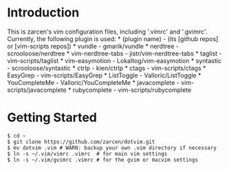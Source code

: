 
Introduction
============

This is zarcen's vim configuration files, including '.vimrc' and '.gvimrc'.
Currently, the following plugin is used:
    * (plugin name) - (its [github repos] or [vim-scripts repos])
    * vundle - gmarik/vundle
    * nerdtree - scrooloose/nerdtree
    * vim-nerdtree-tabs - jistr/vim-nerdtree-tabs
    * taglist - vim-scripts/taglist
    * vim-easymotion - Lokaltog/vim-easymotion
    * syntastic - scrooloose/syntastic
    * ctrlp - kien/ctrlp
    * ctags - vim-scripts/ctags
    * EasyGrep - vim-scripts/EasyGrep
    * ListToggle - Valloric/ListToggle
    * YouCompleteMe - Valloric/YouCompleteMe
    * javacomplete - vim-scripts/javacomplete
    * rubycomplete - vim-scripts/rubycomplete

Getting Started
===============
    
    $ cd ~
    $ git clone https://github.com/zarcen/dotvim.git
    $ mv dotvim .vim # WARN: backup your own .vim directory if necessary
    $ ln -s ~/.vim/vimrc .vimrc  # for main vim settings
    $ ln -s ~/.vim/gvimrc .vimrc # for the gvim or macvim settings



